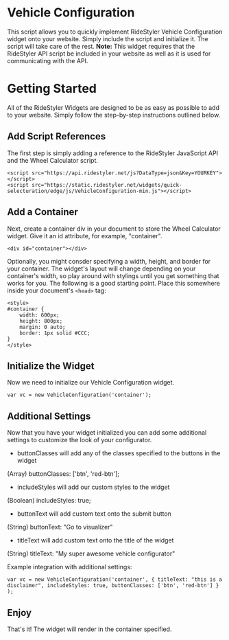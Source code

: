 # Vehicle Configuration
This script allows you to quickly implement RideStyler Vehicle Configuration widget onto your website. Simply include the script and initialize it. The script will take care of the rest.
**Note:** This widget requires that the RideStyler API script be included in your website as well as it is used for communicating with the API.
# Getting Started
All of the RideStyler Widgets are designed to be as easy as possible to add to your website. Simply follow the step-by-step instructions outlined below.
## Add Script References
The first step is simply adding a reference to the RideStyler JavaScript API and the Wheel Calculator script.
```
<script src="https://api.ridestyler.net/js?DataType=json&Key=YOURKEY"></script>
<script src="https://static.ridestyler.net/widgets/quick-selecturation/edge/js/VehicleConfiguration-min.js"></script>
```
## Add a Container
Next, create a container div in your document to store the Wheel Calculator widget. Give it an id attribute, for example, "container".
```
<div id="container"></div>
```
Optionally, you might consder specifying a width, height, and border for your container. The widget's layout will change depending on your container's width, so play around with stylings until you get something that works for you. The following is a good starting point. Place this somewhere inside your document's `<head>` tag:
```
<style>
#container {
	width: 600px;
	height: 800px;
	margin: 0 auto;
	border: 1px solid #CCC;
}
</style>
```
## Initialize the Widget
Now we need to initialize our Vehicle Configuration widget.
```
var vc = new VehicleConfiguration('container');
```
## Additional Settings
Now that you have your widget initialized you can add some additional settings to customize the look of your configurator.

- buttonClasses will add any of the classes specified to the buttons in the widget

(Array) buttonClasses: ['btn', 'red-btn']; 

- includeStyles will add our custom styles to the widget

(Boolean) includeStyles: true;

- buttonText will add custom text onto the submit button

(String) buttonText: "Go to visualizer"

- titleText will add custom text onto the title of the widget

(String) titleText: "My super awesome vehicle configurator"

Example integration with additional settings:
```
var vc = new VehicleConfiguration('container', { titleText: "this is a disclaimer", includeStyles: true, buttonClasses: ['btn', 'red-btn'] }  );
```
## Enjoy
That's it! The widget will render in the container specified.
